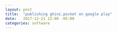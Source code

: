 ```yaml
---
layout: post
title:  "publishing ghini.pocket on google play"
date:   2017-12-21 12:00 -05:00
categories: software
---
```


